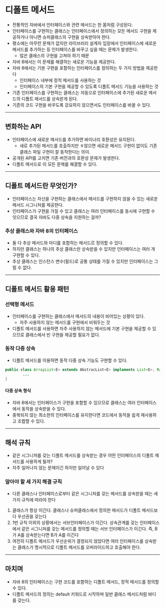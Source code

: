# 디폴트 메서드

- 전통적인 자바에서 인터페이스와 관련 메서드는 한 몸처럼 구성된다.
- 인터페이스를 구현하는 클래스는 인터페이스에서 정의하는 모든 메서드 구현을 제공하거나 아니면 슈퍼클래스의 구현을
상속받아야 한다.
- 평소에는 아무런 문제가 없지만 라이브러리 설계자 입장에서 인터페이스에 새로운 메서드를 추가하는 등 인터페이스를 바꾸고 싶을 때는 문제가 발생한다.
  - 많은 클래스의 구현을 고쳐야 하기 때문
- 자바 8에서는 이 문제를 해결하는 새로운 기능을 제공한다.
- 자바 8에서는 기본 구현을 포함하는 인터페이스를 정의하는 두 가지 방법을 제공한다
  - 인터페이스 내부에 정적 메서드를 사용하는 것
  - 인터페이스의 기본 구현을 제공할 수 있도록 디폴트 메서드 기능을 사용하는 것
- 기존 인터페이스를 구현하는 클래스는 자동으로 인터페이스에 추가된 새로운 메서드의 디폴트 메서드를 상속받게 된다.
- 기존의 코드 구현을 바꾸도록 강요하지 않으면서도 인터페이스를 바꿀 수 있다.

------------------

## 변화하는 API

- 인터페이스에 새로운 메서드를 추가하면 바이너리 호환성은 유지된다.
  - 새로 추가된 메서드를 호출하지만 ㅎ않으면 새로운 메서드 구현이 없이도 기존 클래스 파일 구현이 잘 동작한다는 의미.
- 공개된 API를 고치면 기존 버전과의 호환성 문제가 발생한다.
- 디폴트 메서드로 이 모든 문제를 해결할 수 있다.

-----------------

## 디폴트 메서드란 무엇인가?

- 인터페이스는 자신을 구현하는 클래스에서 메서드를 구현하지 않을 수 있는 새로운 메서드 시그니처를 제공한다.
- 인터페이스가 구현을 가질 수 있고 클래스는 여러 인터페이스를 동시에 구현할 수 잇으므로 결국 자바도 다중 상속을 지원하는 걸까?

### 추상 클래스와 자바 8의 인터페이스

- 둘 다 추상 메서드와 마디를 포함하는 메서드르 정의할 수 있다.
- 하지만 클래스는 하나의 추상 클래스만 상속받을 수 있지만 인터페이스는 여러 개 구현할 수 있다.
- 추상 클래스는 인스턴스 변수(필드)로 공통 상태를 가질 수 있지만 인터페이스는 그럴 수 없다.

------------------

## 디폴트 메서드 활용 패턴

### 선택형 메서드

- 인터페이스를 구현하는 클래스에서 메서드의 내용이 비어있는 상황이 있다.
  - 자주 사용하지 않는 메서드를 구현에서 비워두는 것
- 디폴트 메서드를 사용하면 자주 사용하지 않는 메서드에 기본 구현을 제공할 수 있으므로 클래스에서 빈 구현을 제공할 필요가 없다.

### 동작 다중 상속

- 디폴트 메서드를 이용하면 동작 다중 상속 기능도 구현할 수 있다.
```java
public class ArrayList<E> extends AbstracList<E> implements List<E>, RandomAccess, Cloneable, Serialiable{
        ...
}
```

#### 다중 상속 형식

- 자바 8에서는 인터페이스가 구현을 포함할 수 있으므로 클래스는 여러 인터페이스에서 동작을 상속받을 수 있다.
- 중복되지 않는 최소한의 인터페이스를 유지한다면 코드에서 동작을 쉽게 재사용하고 조합할 수 있다.

------------------

## 해석 규칙

- 같은 시그니처를 갖는 디폴트 메서드를 상속받는 경우 어떤 인터페이스의 디폴트 메서드를 사용하게 될까?
- 자주 일어나지 않는 문제이긴 하지만 일어날 수 있다

### 알아야 할 세 가지 해결 규칙

- 다른 클래스나 인터페이스로부터 같은 시그니처를 갖는 메서드를 상속받을 때는 세 가지 규칙에 따라야 한다

1. 클래스가 항상 이긴다. 클래스나 슈퍼클래스에서 정의한 메서드가 디폴트 메서드보다 우선권을 갖는다
2. 1번 규칙 이외의 상황에서는 서브인터페이스가 이긴다. 상속관계를 갖는 인터페이스에서 같은 시그니처를 갖는 메서드를 정의할 때는 서브 인터페이스가 이긴다.
즉, B가 A를 상속받는다면 B가 A를 이긴다
3. 여전히 디폴트 메서드가 우선순위가 결정되지 않았다면 여러 인터페이스를 상속받는 클래스가 명시적으로 디폴트 메서드를 오버라이드하고 호출해야 한다.

-----------------

## 마치며

- 자바 8의 인터페이스는 구현 코드를 포함하는 디폴트 메서드, 정적 메서드를 정의할 수 있다.
- 디폴트 메서드의 정의는 default 키워드로 시작하며 일반 클래스 메서드처럼 바디를 갖는다.
